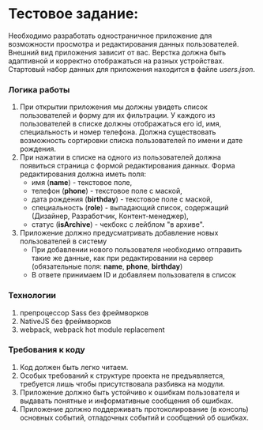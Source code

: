 # Тестовое задание:

Необходимо разработать одностраничное приложение для возможности просмотра и редактирования данных пользователей. Внешний вид приложения зависит от вас. Верстка должна быть адаптивной и корректно отображаться на разных устройствах. Стартовый набор данных для приложения находится в файле _users.json_.

### Логика работы
1. При открытии приложения мы должны увидеть список пользователей и форму для их фильтрации. У каждого из пользователей в списке должны отображаться его id, имя,
специальность и номер телефона. Должна существовать возможность сортировки списка пользователей по имени и дате рождения.
2. При нажатии в списке на одного из пользователей должна появиться страница с формой редактирования данных. Форма редактирования должна иметь поля:
	+ имя (**name**) - текстовое поле,
	+ телефон (**phone**) - текстовое поле с маской,
	+ дата рождения (**birthday**) - текстовое поле с маской,
	+ специальность (**role**) - выпадающий список, содержащий (Дизайнер, Разработчик, Контент-менеджер),
	+ статус (**isArchive**) - чекбокс с лейблом "в архиве".
3. Приложение должно предусматривать добавление новых пользователей в систему
    + При добавлении нового пользователя необходимо отправить такие же данные, как при редактировании на сервер (обязательные поля: **name**, **phone**, **birthday**)
    + В ответе принимаем ID и добавляем пользователя в список

### Технологии
1. препроцессор Sass без фреймворков
2. NativeJS без фреймворков
3. webpack, webpack hot module replacement

### Требования к коду
1. Код должен быть легко читаем.
2. Особых требований к структуре проекта не предъявляется, требуется лишь чтобы присутствовала разбивка на модули.
3. Приложение должно быть устойчиво к ошибкам пользователя и выдавать понятные и информативные сообщения об ошибках.
4. Приложение должно поддерживать протоколирование (в консоль) основных событий, отладочных событий и сообщений об ошибках.